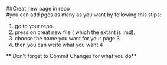 ##Creat new page in repo <br/>
#you can add pges as many as you want by following this stips:<br/>
1. go to your repo.
2. press on creat new file ( which the extant is .md).
3. choose the name you want for your page.3
4. then you can weite what you want.4

** Don't forget to Commit Changes for what you do**
